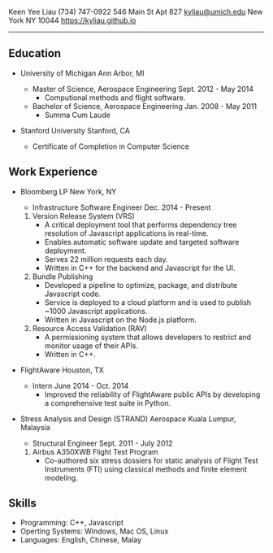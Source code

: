 Keen Yee Liau                                                     (734) 747-0922
546 Main St Apt 827                                             kyliau@umich.edu
New York NY 10044                                       https://kyliau.github.io

--------------------------------------------------------------------------------

## Education
- University of Michigan                                           Ann Arbor, MI
  * Master of Science, Aerospace Engineering               Sept. 2012 - May 2014
    + Computional methods and flight software.
  * Bachelor of Science, Aerospace Engineering              Jan. 2008 - May 2011
    + Summa Cum Laude

- Stanford University                                               Stanford, CA
  * Certificate of Completion in Computer Science

## Work Experience
- Bloomberg LP                                                      New York, NY
  * Infrastructure Software Engineer                         Dec. 2014 - Present
  1. Version Release System (VRS)
     + A critical deployment tool that performs dependency tree resolution of
       Javascript applications in real-time.
     + Enables automatic software update and targeted software deployment.
     + Serves 22 million requests each day.
     + Written in C++ for the backend and Javascript for the UI.
  2. Bundle Publishing
     + Developed a pipeline to optimize, package, and distribute Javascript
       code.
     + Service is deployed to a cloud platform and is used to publish ~1000
       Javascript applications.
     + Written in Javascript on the Node.js platform.
  3. Resource Access Validation (RAV)
     + A permissioning system that allows developers to restrict and monitor
       usage of their APIs.
     + Written in C++.

- FlightAware                                                        Houston, TX
  * Intern                                                 June 2014 - Oct. 2014
    + Improved the reliability of FlightAware public APIs by developing a
      comprehensive test suite in Python.

- Stress Analysis and Design (STRAND) Aerospace           Kuala Lumpur, Malaysia
  * Structural Engineer                                   Sept. 2011 - July 2012
  1. Airbus A350XWB Flight Test Program
     + Co-authored six stress dossiers for static analysis of
       Flight Test Instruments (FTI) using classical methods and finite
       element modeling.

## Skills
- Programming: C++, Javascript
- Operting Systems: Windows, Mac OS, Linux
- Languages: English, Chinese, Malay
     